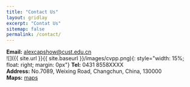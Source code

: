 ```yaml
---
title: "Contact Us"
layout: gridlay
excerpt: "Contat Us"
sitemap: false
permalink: /contact/
---
```

**Email:** alexcapshow@cust.edu.cn<br>![]({{ site.url }}{{ site.baseurl }}/images/cvpp.png){: style="width: 15%; float: right; margin: 0px"}
**Tel:** 0431 8558XXXX<br>
**Address:**  No.7089, Weixing Road, Changchun, China, 130000<br>
**Maps:** [maps](https://map.baidu.com/poi/%E9%95%BF%E6%98%A5%E7%90%86%E5%B7%A5%E5%A4%A7%E5%AD%A6(%E4%B8%9C%E6%A0%A1%E5%8C%BA)/@13950711.322990352,5411328.716848875,17.27z?uid=38abbd78a41b9323441a3203&ugc_type=3&ugc_ver=1&device_ratio=2&compat=1&seckey=e7ccd76a71cca7384bc9d56993ddbed2e19bbff4744b85e39bb3d65be30e7613e76ae0b8689ae7f5bb14207898aef6950e69432a9314fa542a239fa64bfb5b452f68bb23e27f0e2cebe6b0f4bead61c2f11d1bb1e8e3a0dc273255e2ed452fa2216271c42c5884588db7c3d62e88bbb4301f7980bdb7dc4f0782c43d8d53cfe7580e35608a2636c841e82e0349f47c23bdd325d3d42012fe0aaec2a9220fa95085f900c2b35467903a6fbb310aa6b351889fa49397bf24032123ef80c302fe12b2aea23a285907351da757e61326e552e87a43a40324243e7795362d398eb774&querytype=detailConInfo&da_src=shareurl)


